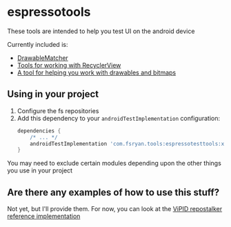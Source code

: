 # espressotools

These tools are intended to help you test UI on the android device

Currently included is:
* [DrawableMatcher](src/main/java/com/fsryan/tools/dvm/espresso/DrawableMatcher.kt)
* [Tools for working with RecyclerView](src/main/java/com/fsryan/tools/dvm/espresso/recycler_view_tools.kt)
* [A tool for helping you work with drawables and bitmaps](src/main/java/com/fsryan/tools/dvm/ViewTestUtil.kt)

## Using in your project
1. Configure the fs repositories
2. Add this dependency to your `androidTestImplementation` configuration:
    ```groovy
    dependencies {
        /* ... */
        androidTestImplementation 'com.fsryan.tools:espressotesttools:x.y.z'
    }
    ```

You may need to exclude certain modules depending upon the other things you use in your project

## Are there any examples of how to use this stuff?
Not yet, but I'll provide them. For now, you can look at the [ViPID repostalker reference implementation](https://github.com/ryansgot/repostalker)
